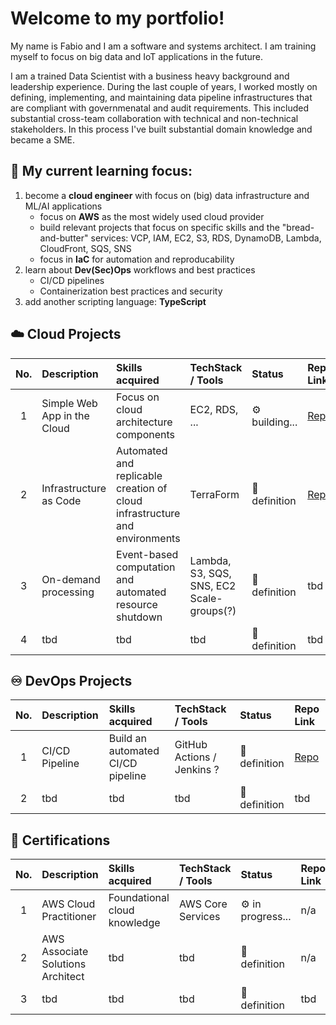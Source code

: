 # Welcome to my portfolio!

My name is Fabio and I am a software and systems architect. I am training myself to focus on big data and IoT applications in the future. 

I am a trained Data Scientist with a business heavy background and leadership experience. During the last couple of years, I worked mostly on defining, implementing, and maintaining data pipeline infrastructures that are compliant with governmenatal and audit requirements. This included substantial cross-team collaboration with technical and non-technical stakeholders. In this process I've built substantial domain knowledge and became a SME.

## 🎯 My current learning focus:
1. become a **cloud engineer** with focus on (big) data infrastructure and ML/AI applications
   - focus on **AWS** as the most widely used cloud provider
   - build relevant projects that focus on specific skills and the "bread-and-butter" services: VCP, IAM, EC2, S3, RDS, DynamoDB, Lambda, CloudFront, SQS, SNS
   - focus in **IaC** for automation and reproducability
2. learn about **Dev(Sec)Ops** workflows and best practices
   - CI/CD pipelines
   - Containerization best practices and security
3. add another scripting language: **TypeScript**


## ☁️ Cloud Projects

| No. | Description | Skills acquired | TechStack / Tools | Status | Repo Link |
| :-: | :---------- | :-------------- | :---------------- | :----- | :-------- |
| 1 | Simple Web App in the Cloud | Focus on cloud architecture components | EC2, RDS, ... | ⚙️ building... | [Repo](https://github.com/fabio-teichmann/cep-1-simple-app) | 
| 2 | Infrastructure as Code | Automated and replicable creation of cloud infrastructure and environments | TerraForm | 📝 definition | [Repo](https://github.com/fabio-teichmann/cep-2-iac) | 
| 3 | On-demand processing | Event-based computation and automated resource shutdown | Lambda, S3, SQS, SNS, EC2 Scale-groups(?) | 📝 definition | tbd | 
| 4 | tbd | tbd | tbd | 📝 definition | tbd | 


## ♾️ DevOps Projects

| No. | Description | Skills acquired | TechStack / Tools | Status | Repo Link |
| :-: | :---------- | :-------------- | :---------------- | :----- | :-------- |
| 1 | CI/CD Pipeline | Build an automated CI/CD pipeline | GitHub Actions / Jenkins ? | 📝 definition | [Repo](https://github.com/fabio-teichmann/dop-1-ci-cd) | 
| 2 | tbd | tbd | tbd | 📝 definition | tbd | 


## 🥇 Certifications

| No. | Description | Skills acquired | TechStack / Tools | Status | Repo Link |
| :-: | :---------- | :-------------- | :---------------- | :----- | :-------- |
| 1 | AWS Cloud Practitioner | Foundational cloud knowledge | AWS Core Services | ⚙️ in progress... | n/a | 
| 2 | AWS Associate Solutions Architect | tbd | tbd | 📝 definition | n/a | 
| 3 | tbd | tbd | tbd | 📝 definition | tbd | 
